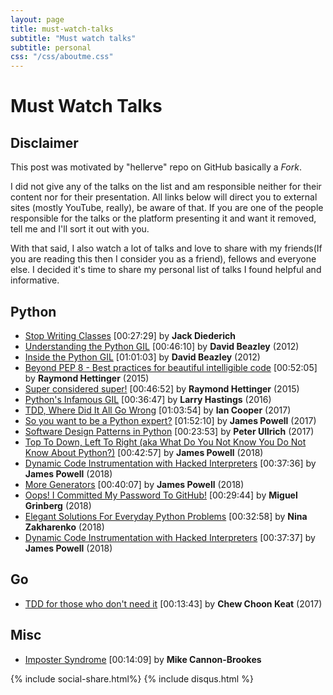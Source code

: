 ```yaml
---
layout: page
title: must-watch-talks
subtitle: "Must watch talks"
subtitle: personal
css: "/css/aboutme.css"
---
```


# Must Watch Talks

## Disclaimer
This post was motivated by "hellerve" repo on GitHub basically a *Fork*.

I did not give any of the talks on the list and am responsible neither for their content nor for their presentation. All links below will direct you to external sites (mostly YouTube, really), be aware of that. If you are one of the people responsible for the talks or the platform presenting it and want it removed, tell me and I'll sort it out with you.

With that said, I also watch a lot of talks and love to share with my friends(If you are reading this then I consider you as a friend), fellows and everyone else. I decided it's time to share my personal list of talks I found helpful and informative.

## Python
* [Stop Writing Classes](http://pyvideo.org/video/880/stop-writing-classes) [00:27:29] by **Jack Diederich**
* [Understanding the Python GIL](https://www.youtube.com/watch?v=Obt-vMVdM8s) [00:46:10] by **David Beazley** (2012)
* [Inside the Python GIL](https://www.youtube.com/watch?v=ph374fJqFPE) [01:01:03] by **David Beazley** (2012)
* [Beyond PEP 8 - Best practices for beautiful intelligible code](https://www.youtube.com/watch?v=wf-BqAjZb8M) [00:52:05] by **Raymond Hettinger** (2015)
* [Super considered super!](https://www.youtube.com/watch?v=EiOglTERPEo) [00:46:52] by **Raymond Hettinger** (2015)
* [Python's Infamous GIL](https://www.youtube.com/watch?v=KVKufdTphKs) [00:36:47] by **Larry Hastings** (2016)
* [TDD, Where Did It All Go Wrong](https://www.youtube.com/watch?v=EZ05e7EMOLM) [01:03:54] by **Ian Cooper** (2017)
* [So you want to be a Python expert?](https://www.youtube.com/watch?v=cKPlPJyQrt4) [01:52:10] by **James Powell** (2017)
* [Software Design Patterns in Python](https://www.youtube.com/watch?v=CClmNogzfdA) [00:23:53] by **Peter Ullrich** (2017)
* [Top To Down, Left To Right (aka What Do You Not Know You Do Not Know About Python?)](https://www.youtube.com/watch?v=DlgbPLvBs30) [00:42:57] by **James Powell** (2018)
* [Dynamic Code Instrumentation with Hacked Interpreters](https://www.youtube.com/watch?v=SxPf_pmQoYA) [00:37:36] by **James Powell** (2018)
* [More Generators](https://www.youtube.com/watch?v=XEn_99daJro) [00:40:07] by **James Powell** (2018)
* [Oops! I Committed My Password To GitHub!](https://www.youtube.com/watch?v=2uaTPmNvH0I) [00:29:44] by **Miguel Grinberg** (2018)
* [Elegant Solutions For Everyday Python Problems](https://www.youtube.com/watch?v=WiQqqB9MlkA) [00:32:58] by **Nina Zakharenko** (2018)
* [Dynamic Code Instrumentation with Hacked Interpreters](https://www.youtube.com/watch?v=SxPf_pmQoYA) [00:37:37] by **James Powell** (2018)

## Go
* [TDD for those who don't need it](https://www.youtube.com/watch?v=a6oP24CSdUg) [00:13:43] by **Chew Choon Keat** (2017)

## Misc
* [Imposter Syndrome](https://www.youtube.com/watch?v=zNBmHXS3A6I) [00:14:09] by **Mike Cannon-Brookes**




<div class="disqus-comments">
    {% include social-share.html%}
    {% include disqus.html %}
</div>
